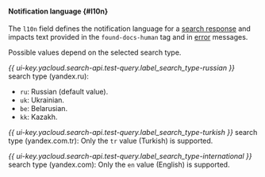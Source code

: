 #### Notification language {#l10n}

The `l10n` field defines the notification language for a [search response](../../search-api/concepts/response.md) and impacts text provided in the `found-docs-human` tag and in [error](../../search-api/reference/error-codes.md) messages.

Possible values depend on the selected search type.

*{{ ui-key.yacloud.search-api.test-query.label_search_type-russian }}* search type (yandex.ru):
* `ru`: Russian (default value).
* `uk`: Ukrainian.
* `be`: Belarusian.
* `kk`: Kazakh.

*{{ ui-key.yacloud.search-api.test-query.label_search_type-turkish }}* search type (yandex.com.tr): Only the `tr` value (Turkish) is supported.

*{{ ui-key.yacloud.search-api.test-query.label_search_type-international }}* search type (yandex.com): Only the `en` value (English) is supported.